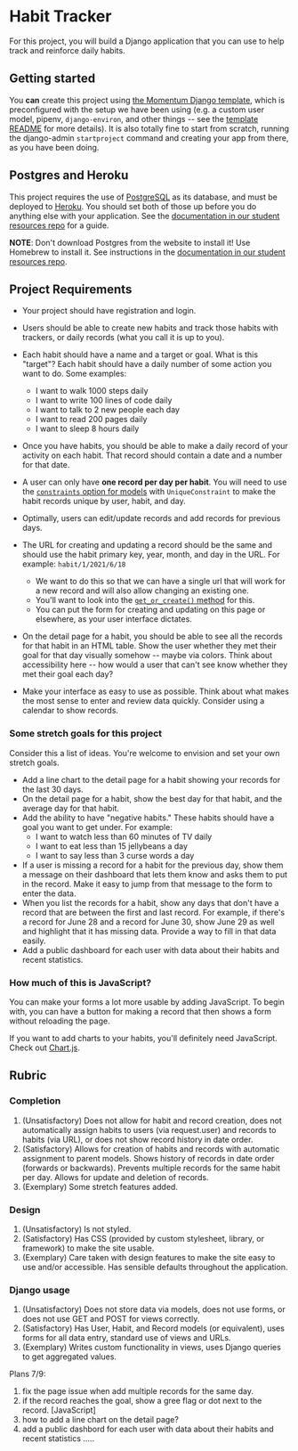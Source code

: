 # Habit Tracker

For this project, you will build a Django application that you can use to help track and reinforce daily habits.

## Getting started

You **can** create this project using [the Momentum Django template](https://github.com/momentumlearn/django-project-template), which is preconfigured with the setup we have been using (e.g. a custom user model, pipenv, `django-environ`, and other things -- see the [template README](https://github.com/momentumlearn/django-project-template) for more details). It is also totally fine to start from scratch, running the django-admin `startproject` command and creating your app from there, as you have been doing. 

## Postgres and Heroku

This project requires the use of [PostgreSQL](https://www.postgresql.org/docs/current/index.html) as its database, and must be deployed to [Heroku](https://www.heroku.com/). You should set both of those up before you do anything else with your application. See the [documentation in our student resources repo](https://github.com/momentumlearn/student-resources/blob/main/articles/deploy-django-to-heroku.md) for a guide.

**NOTE**: Don't download Postgres from the website to install it! Use Homebrew to install it. See instructions in the [documentation in our student resources repo](https://github.com/momentumlearn/student-resources/blob/main/articles/deploy-django-to-heroku.md).

## Project Requirements

- Your project should have registration and login.
- Users should be able to create new habits and track those habits with trackers, or daily records (what you call it is up to you). 
- Each habit should have a name and a target or goal. What is this "target"? Each habit should have a daily number of some action you want to do. Some examples:
  - I want to walk 1000 steps daily
  - I want to write 100 lines of code daily
  - I want to talk to 2 new people each day
  - I want to read 200 pages daily
  - I want to sleep 8 hours daily
- Once you have habits, you should be able to make a daily record of your activity on each habit. That record should contain a date and a number for that date.
- A user can only have **one record per day per habit**. You will need to use the [`constraints` option for models](https://docs.djangoproject.com/en/3.2/ref/models/constraints/) with `UniqueConstraint` to make the habit records unique by user, habit, and day.
- Optimally, users can edit/update records and add records for previous days.
- The URL for creating and updating a record should be the same and should use the habit primary key, year, month, and day in the URL. For example: `habit/1/2021/6/18`
  - We want to do this so that we can have a single url that will work for a new record and will also allow changing an existing one.
  - You'll want to look into the [`get_or_create()` method](https://docs.djangoproject.com/en/3.2/ref/models/querysets/#django.db.models.query.QuerySet.get_or_create) for this.
  - You can put the form for creating and updating on this page or elsewhere, as your user interface dictates.

- On the detail page for a habit, you should be able to see all the records for that habit in an HTML table. Show the user whether they met their goal for that day visually somehow -- maybe via colors. Think about accessibility here -- how would a user that can't see know whether they met their goal each day?
- Make your interface as easy to use as possible. Think about what makes the most sense to enter and review data quickly. Consider using a calendar to show records.

### Some stretch goals for this project

Consider this a list of ideas. You're welcome to envision and set your own stretch goals.

- Add a line chart to the detail page for a habit showing your records for the last 30 days.
- On the detail page for a habit, show the best day for that habit, and the average day for that habit.
- Add the ability to have "negative habits." These habits should have a goal you want to get under. For example:
  - I want to watch less than 60 minutes of TV daily
  - I want to eat less than 15 jellybeans a day
  - I want to say less than 3 curse words a day
- If a user is missing a record for a habit for the previous day, show them a message on their dashboard that lets them know and asks them to put in the record. Make it easy to jump from that message to the form to enter the data.
- When you list the records for a habit, show any days that don't have a record that are between the first and last record. For example, if there's a record for June 28 and a record for June 30, show June 29 as well and highlight that it has missing data. Provide a way to fill in that data easily.
- Add a public dashboard for each user with data about their habits and recent statistics.

### How much of this is JavaScript?

You can make your forms a lot more usable by adding JavaScript. To begin with, you can have a button for making a record that then shows a form without reloading the page.

If you want to add charts to your habits, you'll definitely need JavaScript. Check out [Chart.js](https://www.chartjs.org/).

## Rubric

### Completion

1. (Unsatisfactory) Does not allow for habit and record creation, does not automatically assign habits to users (via request.user) and records to habits (via URL), or does not show record history in date order.
2. (Satisfactory) Allows for creation of habits and records with automatic assignment to parent models. Shows history of records in date order (forwards or backwards). Prevents multiple records for the same habit per day. Allows for update and deletion of records.
3. (Exemplary) Some stretch features added.

### Design

1. (Unsatisfactory) Is not styled.
2. (Satisfactory) Has CSS (provided by custom stylesheet, library, or framework) to make the site usable.
3. (Exemplary) Care taken with design features to make the site easy to use and/or accessible. Has sensible defaults throughout the application.

### Django usage

1. (Unsatisfactory) Does not store data via models, does not use forms, or does not use GET and POST for views correctly.
2. (Satisfactory) Has User, Habit, and Record models (or equivalent), uses forms for all data entry, standard use of views and URLs.
3. (Exemplary) Writes custom functionality in views, uses Django queries to get aggregated values.



Plans 7/9:
1) fix the page issue when add multiple records for the same day. 
2) if the record reaches the goal, show a gree flag or dot next to the record.  [JavaScript]
3) how to add a line chart on the detail page? 
4) add a public dashbord for each user with data about their habits and recent statistics .....